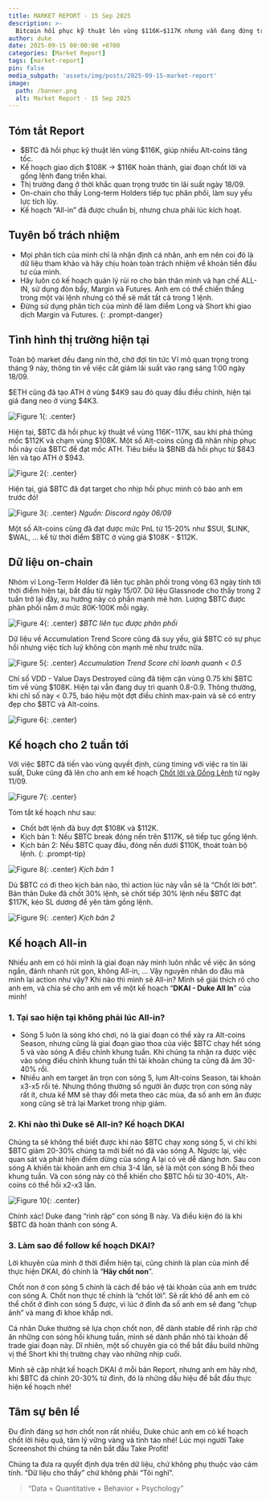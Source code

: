 ```yaml
---
title: MARKET REPORT - 15 Sep 2025
description: >-
  Bitcoin hồi phục kỹ thuật lên vùng $116K–$117K nhưng vẫn đang đứng trước ngã rẽ quan trọng khi tin lãi suất sắp công bố. Nhịp từ $108K đã hoàn thành đúng kế hoạch, Alt-coins hưởng lợi mạnh với nhiều mã tăng 15–20%. Tuy nhiên, áp lực phân phối từ Long-term Holders vẫn duy trì, khiến động lực tăng chưa bền. Giữ được $114K–$117K sẽ mở ra cơ hội gồng lệnh tiếp, trong khi đóng nến dưới $110K có thể báo hiệu sóng điều chỉnh sâu hơn. Kế hoạch All-in đang được chuẩn bị, nhưng chưa phải thời điểm.
author: duke
date: 2025-09-15 00:00:00 +0700
categories: [Market Report]
tags: [market-report]
pin: false
media_subpath: 'assets/img/posts/2025-09-15-market-report'
image:
  path: /banner.png
  alt: Market Report - 15 Sep 2025
---
```


## Tóm tắt Report

* $BTC đã hồi phục kỹ thuật lên vùng $116K, giúp nhiều Alt-coins tăng tốc.
* Kế hoạch giao dịch $108K → $116K hoàn thành, giai đoạn chốt lời và gồng lệnh đang triển khai.
* Thị trường đang ở thời khắc quan trọng trước tin lãi suất ngày 18/09.
* On-chain cho thấy Long-term Holders tiếp tục phân phối, làm suy yếu lực tích lũy.
* Kế hoạch “All-in” đã được chuẩn bị, nhưng chưa phải lúc kích hoạt.

## Tuyên bố trách nhiệm
>
* Mọi phân tích của mình chỉ là nhận định cá nhân, anh em nên coi đó là dữ liệu tham khảo và hãy chịu hoàn toàn trách nhiệm về khoản tiền đầu tư của mình.
* Hãy luôn có kế hoạch quản lý rủi ro cho bản thân mình và hạn chế ALL-IN, sử dụng đòn bẩy, Margin và Futures. Anh em có thể chiến thắng trong một vài lệnh nhưng có thể sẽ mất tất cả trong 1 lệnh.
* Đừng sử dụng phân tích của mình để làm điểm Long và Short khi giao dịch Margin và Futures.
{: .prompt-danger}

## Tình hình thị trường hiện tại

Toàn bộ market đều đang nín thở, chờ đợi tin tức Vĩ mô quan trọng trong tháng 9 này, thông tin về việc cắt giảm lãi suất vào rạng sáng 1:00 ngày 18/09.

$ETH cũng đã tạo ATH ở vùng $4K9 sau đó quay đầu điều chỉnh, hiện tại giá đang neo ở vùng $4K3.

![Figure 1](/fig-01.png){: .center}

Hiện tại, $BTC đã hồi phục kỹ thuật về vùng $116K-$117K, sau khi phá thủng mốc $112K và chạm vùng $108K. Một số Alt-coins cũng đã nhân nhịp phục hồi này của $BTC để đạt mốc ATH. Tiêu biểu là $BNB đã hồi phục từ $843 lên và tạo ATH ở $943.

![Figure 2](/fig-02.png){: .center}

Hiện tại, giá $BTC đã đạt target cho nhịp hồi phục mình có báo anh em trước đó!

![Figure 3](/fig-03.png){: .center}
_Nguồn: Discord ngày 06/09_

Một số Alt-coins cũng đã đạt được mức PnL từ 15-20% như $SUI, $LINK, $WAL, … kể từ thời điểm $BTC ở vùng giá $108K - $112K.

## Dữ liệu on-chain

Nhóm ví Long-Term Holder đã liên tục phân phối trong vòng 63 ngày tính tới thời điểm hiện tại, bắt đầu từ ngày 15/07. Dữ liệu Glassnode cho thấy trong 2 tuần trở lại đây, xu hướng này có phần mạnh mẽ hơn. Lượng $BTC được phân phối nằm ở mức 80K-100K mỗi ngày.

![Figure 4](/fig-04.png){: .center}
_$BTC liên tục được phân phối_

Dữ liệu về Accumulation Trend Score cũng đã suy yếu, giá $BTC có sự phục hồi nhưng việc tích luỹ không còn mạnh mẽ như trước nữa.

![Figure 5](/fig-05.png){: .center}
_Accumulation Trend Score chỉ loanh quanh < 0.5_

Chỉ số VDD - Value Days Destroyed cũng đã tiệm cận vùng 0.75 khi $BTC tìm về vùng $108K. Hiện tại vẫn đang duy trì quanh 0.8-0.9. Thông thường, khi chỉ số này < 0.75, báo hiệu một đợt điều chỉnh max-pain và sẽ có entry đẹp cho $BTC và Alt-coins.

![Figure 6](/fig-06.png){: .center}

## Kế hoạch cho 2 tuần tới

Với việc $BTC đã tiến vào vùng quyết định, cùng timing với việc ra tin lãi suất, Duke cũng đã lên cho anh em kế hoạch [Chốt lời và Gồng Lệnh](https://x.com/DukePh8888/status/1966062831129997702) từ ngày 11/09.

![Figure 7](/fig-07.png){: .center}

Tóm tắt kế hoạch như sau:
>
* Chốt bớt lệnh đã buy đợt $108K và $112K.
* Kịch bản 1: Nếu $BTC break đóng nến trên $117K, sẽ tiếp tục gồng lệnh.
* Kịch bản 2: Nếu $BTC quay đầu, đóng nến dưới $110K, thoát toàn bộ lệnh.
{: .prompt-tip}

![Figure 8](/fig-08.png){: .center}
_Kịch bản 1_

Dù $BTC có đi theo kịch bản nào, thì action lúc này vẫn sẽ là “Chốt lời bớt”. Bản thân Duke đã chốt 30% lệnh, sẽ chốt tiếp 30% lệnh nếu $BTC đạt $117K, kéo SL dương để yên tâm gồng lệnh.

![Figure 9](/fig-09.png){: .center}
_Kịch bản 2_

## Kế hoạch All-in

Nhiều anh em có hỏi mình là giai đoạn này mình luôn nhắc về việc ăn sóng ngắn, đánh nhanh rút gọn, không All-in, …
Vậy nguyên nhân do đâu mà mình lại action như vậy? Khi nào thì mình sẽ All-in? Mình sẽ giải thích rõ cho anh em, và chia sẻ cho anh em về một kế hoạch “**DKAI - Duke All In**” của mình!

### 1. Tại sao hiện tại không phải lúc All-in?

* Sóng 5 luôn là sóng khó chơi, nó là giai đoạn có thể xảy ra Alt-coins Season, nhưng cũng là giai đoạn giao thoa của việc $BTC chạy hết sóng 5 và vào sóng A điều chỉnh khung tuần. Khi chúng ta nhận ra được việc vào sóng điều chỉnh khung tuần thì tài khoản chúng ta cũng đã âm 30-40% rồi.
* Nhiều anh em target ăn trọn con sóng 5, lụm Alt-coins Season, tài khoản x3-x5 rồi té. Nhưng thông thường số người ăn được trọn con sóng này rất ít, chưa kể MM sẽ thay đổi meta theo các mùa, đa số anh em ăn được xong cũng sẽ trả lại Market trong nhịp giảm.

### 2. Khi nào thì Duke sẽ All-in? Kế hoạch DKAI

Chúng ta sẽ không thể biết được khi nào $BTC chạy xong sóng 5, vì chỉ khi $BTC giảm 20-30% chúng ta mới biết nó đã vào sóng A. Ngược lại, việc quan sát và phát hiện điểm dừng của sóng A lại có vẻ dễ dàng hơn. Sau con sóng A khiến tài khoản anh em chia 3-4 lần, sẽ là một con sóng B hồi theo khung tuần. Và con sóng này có thể khiến cho $BTC hồi từ 30-40%, Alt-coins có thể hồi x2-x3 lần.

![Figure 10](/fig-10.png){: .center}

Chính xác! Duke đang “rình rập” con sóng B này. Và điều kiện đó là khi $BTC đã hoàn thành con sóng A.

### 3. Làm sao để follow kế hoạch DKAI?

Lời khuyên của mình ở thời điểm hiện tại, cũng chính là plan của mình để thực hiện DKAI, đó chính là “**Hãy chốt non**”.

Chốt non ở con sóng 5 chính là cách để bảo vệ tài khoản của anh em trước con sóng A. Chốt non thực tế chính là “chốt lời”. Sẽ rất khó để anh em có thể chốt ở đỉnh con sóng 5 được, vì lúc ở đỉnh đa số anh em sẽ đang “chụp ảnh” và mang đi khoe khắp nơi.

Cá nhân Duke thường sẽ lựa chọn chốt non, để dành stable để rình rập chờ ăn những con sóng hồi khung tuần, mình sẽ dành phần nhỏ tài khoản để trade giai đoạn này. Dĩ nhiên, một số chuyên gia có thể bắt đầu build những vị thế Short khi thị trường chạy vào những nhịp cuối.

Mình sẽ cập nhật kế hoạch DKAI ở mỗi bản Report, nhưng anh em hãy nhớ, khi $BTC đã chỉnh 20-30% từ đỉnh, đó là những dấu hiệu để bắt đầu thực hiện kế hoạch nhé!

## Tâm sự bên lề

Đu đỉnh đáng sợ hơn chốt non rất nhiều, Duke chúc anh em có kế hoạch chốt lời hiệu quả, tâm lý vững vàng và tỉnh táo nhé! Lúc mọi người Take Screenshot thì chúng ta nên bắt đầu Take Profit!

Chúng ta đưa ra quyết định dựa trên dữ liệu, chứ không phụ thuộc vào cảm tính. “Dữ liệu cho thấy” chứ không phải “Tôi nghĩ”.

> “Data = Quantitative + Behavior + Psychology”